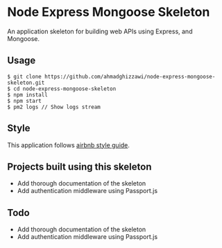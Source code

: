 # Node Express Mongoose Skeleton
An application skeleton for building web APIs using Express, and Mongoose.

## Usage

    $ git clone https://github.com/ahmadghizzawi/node-express-mongoose-skeleton.git
    $ cd node-express-mongoose-skeleton
    $ npm install
    $ npm start
    $ pm2 logs // Show logs stream
    
## Style
This application follows [airbnb style guide](https://github.com/airbnb/javascript).

## Projects built using this skeleton
- Add thorough documentation of the skeleton
- Add authentication middleware using Passport.js

## Todo
- Add thorough documentation of the skeleton
- Add authentication middleware using Passport.js
